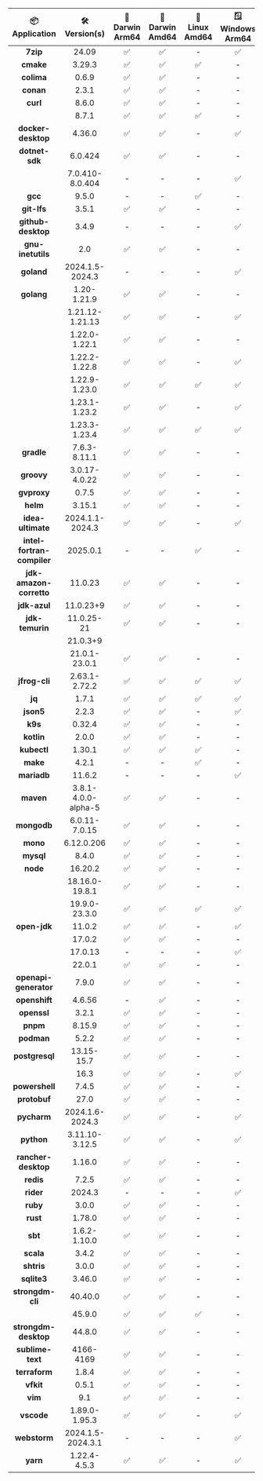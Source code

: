 |     📦 <br/>**Application**     | 🛠️ <br/>**Version(s)** | 🍏 <br/>**Darwin Arm64** | 🍏 <br/>**Darwin Amd64** | 🐧 <br/>**Linux Amd64** | 🪟 <br/>**Windows Arm64** | 🪟 <br/>**Windows Amd64** |
|:--------------------------:|:-----------------:|:-------------------:|:-------------------:|:-----------------:|:-------------------:|:-------------------:|
|          **7zip**          | 24.09 | ✅ | ✅ | - | ✅ | ✅ |
|         **cmake**          | 3.29.3 | ✅ | ✅ | ✅ | - | - |
|         **colima**         | 0.6.9 | ✅ | ✅ | - | - | - |
|         **conan**          | 2.3.1 | ✅ | ✅ | - | - | - |
|          **curl**          | 8.6.0 | ✅ | ✅ | - | - | - |
|                            | 8.7.1 | ✅ | ✅ | ✅ | - | - |
|     **docker-desktop**     | 4.36.0 | ✅ | ✅ | - | ✅ | ✅ |
|       **dotnet-sdk**       | 6.0.424 | ✅ | ✅ | - | - | - |
|                            | 7.0.410-8.0.404 | - | - | - | ✅ | ✅ |
|          **gcc**           | 9.5.0 | - | - | ✅ | - | - |
|        **git-lfs**         | 3.5.1 | ✅ | ✅ | - | - | - |
|     **github-desktop**     | 3.4.9 | - | - | - | ✅ | ✅ |
|     **gnu-inetutils**      | 2.0 | ✅ | ✅ | - | - | - |
|         **goland**         | 2024.1.5-2024.3 | - | - | - | ✅ | ✅ |
|         **golang**         | 1.20-1.21.9 | ✅ | ✅ | - | - | - |
|                            | 1.21.12-1.21.13 | ✅ | ✅ | - | ✅ | ✅ |
|                            | 1.22.0-1.22.1 | ✅ | ✅ | - | - | - |
|                            | 1.22.2-1.22.8 | ✅ | ✅ | - | ✅ | ✅ |
|                            | 1.22.9-1.23.0 | ✅ | ✅ | ✅ | ✅ | ✅ |
|                            | 1.23.1-1.23.2 | ✅ | ✅ | - | ✅ | ✅ |
|                            | 1.23.3-1.23.4 | ✅ | ✅ | ✅ | ✅ | ✅ |
|         **gradle**         | 7.6.3-8.11.1 | ✅ | ✅ | - | - | - |
|         **groovy**         | 3.0.17-4.0.22 | ✅ | ✅ | - | - | - |
|        **gvproxy**         | 0.7.5 | ✅ | ✅ | - | - | - |
|          **helm**          | 3.15.1 | ✅ | ✅ | - | - | - |
|     **idea-ultimate**      | 2024.1.1-2024.3 | ✅ | ✅ | - | ✅ | ✅ |
| **intel-fortran-compiler** | 2025.0.1 | - | - | ✅ | - | - |
|  **jdk-amazon-corretto**   | 11.0.23 | ✅ | ✅ | - | - | - |
|        **jdk-azul**        | 11.0.23+9 | ✅ | ✅ | - | - | - |
|      **jdk-temurin**       | 11.0.25-21 | ✅ | ✅ | - | - | - |
|                            | 21.0.3+9 |  |  |  |  |  |
|                            | 21.0.1-23.0.1 | ✅ | ✅ | - | - | - |
|       **jfrog-cli**        | 2.63.1-2.72.2 | ✅ | ✅ | ✅ | ✅ | ✅ |
|           **jq**           | 1.7.1 | ✅ | ✅ | ✅ | ✅ | ✅ |
|         **json5**          | 2.2.3 | ✅ | ✅ | - | ✅ | ✅ |
|          **k9s**           | 0.32.4 | ✅ | ✅ | - | - | - |
|         **kotlin**         | 2.0.0 | ✅ | ✅ | - | - | - |
|        **kubectl**         | 1.30.1 | ✅ | ✅ | ✅ | - | - |
|          **make**          | 4.2.1 | - | - | ✅ | - | - |
|        **mariadb**         | 11.6.2 | - | - | - | ✅ | ✅ |
|         **maven**          | 3.8.1-4.0.0-alpha-5 | ✅ | ✅ | - | - | - |
|        **mongodb**         | 6.0.11-7.0.15 | ✅ | ✅ | - | - | ✅ |
|          **mono**          | 6.12.0.206 | ✅ | ✅ | - | - | - |
|         **mysql**          | 8.4.0 | ✅ | ✅ | - | - | - |
|          **node**          | 16.20.2 | ✅ | ✅ | - | - | ✅ |
|                            | 18.16.0-19.8.1 | ✅ | ✅ | - | - | - |
|                            | 19.9.0-23.3.0 | ✅ | ✅ | ✅ | ✅ | ✅ |
|        **open-jdk**        | 11.0.2 | ✅ | ✅ | - | ✅ | ✅ |
|                            | 17.0.2 | ✅ | ✅ | - | - | - |
|                            | 17.0.13 | - | - | - | ✅ | ✅ |
|                            | 22.0.1 | ✅ | ✅ | - | - | - |
|   **openapi-generator**    | 7.9.0 | ✅ | ✅ | - | - | - |
|       **openshift**        | 4.6.56 | - | ✅ | - | - | - |
|        **openssl**         | 3.2.1 | ✅ | ✅ | - | - | - |
|          **pnpm**          | 8.15.9 | ✅ | ✅ | - | - | ✅ |
|         **podman**         | 5.2.2 | ✅ | ✅ | - | - | - |
|       **postgresql**       | 13.15-15.7 | ✅ | ✅ | - | - | - |
|                            | 16.3 | ✅ | ✅ | - | ✅ | ✅ |
|       **powershell**       | 7.4.5 | ✅ | ✅ | - | - | - |
|        **protobuf**        | 27.0 | ✅ | ✅ | - | - | - |
|        **pycharm**         | 2024.1.6-2024.3 | ✅ | ✅ | - | ✅ | ✅ |
|         **python**         | 3.11.10-3.12.5 | ✅ | ✅ | - | ✅ | ✅ |
|    **rancher-desktop**     | 1.16.0 | ✅ | ✅ | - | - | - |
|         **redis**          | 7.2.5 | ✅ | ✅ | - | - | - |
|         **rider**          | 2024.3 | - | - | - | ✅ | ✅ |
|          **ruby**          | 3.0.0 | ✅ | ✅ | - | - | - |
|          **rust**          | 1.78.0 | ✅ | ✅ | - | - | - |
|          **sbt**           | 1.6.2-1.10.0 | ✅ | ✅ | - | - | - |
|         **scala**          | 3.4.2 | ✅ | ✅ | - | - | - |
|         **shtris**         | 3.0.0 | ✅ | ✅ | - | - | - |
|        **sqlite3**         | 3.46.0 | ✅ | ✅ | - | - | - |
|      **strongdm-cli**      | 40.40.0 | ✅ | ✅ | - | - | - |
|                            | 45.9.0 | ✅ | ✅ | ✅ | - | - |
|    **strongdm-desktop**    | 44.8.0 | ✅ | ✅ | - | - | - |
|      **sublime-text**      | 4166-4169 | ✅ | ✅ | - | - | - |
|       **terraform**        | 1.8.4 | ✅ | ✅ | - | - | - |
|         **vfkit**          | 0.5.1 | ✅ | ✅ | - | - | - |
|          **vim**           | 9.1 | ✅ | ✅ | - | - | - |
|         **vscode**         | 1.89.0-1.95.3 | ✅ | ✅ | - | ✅ | ✅ |
|        **webstorm**        | 2024.1.5-2024.3.1 | - | - | - | ✅ | ✅ |
|          **yarn**          | 1.22.4-4.5.3 | ✅ | ✅ | - | ✅ | ✅ |
